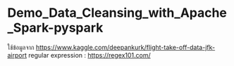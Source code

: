 # Demo_Data_Cleansing_with_Apache_Spark-pyspark
ใช้ข้อมูลจาก https://www.kaggle.com/deepankurk/flight-take-off-data-jfk-airport
regular expression : https://regex101.com/
